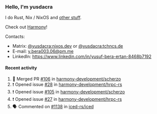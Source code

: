 ### Hello, I'm yusdacra

I do Rust, Nix / NixOS and [other stuff](https://yusdacra.gitlab.io/about).

Check out [Harmony](https://github.com/harmony-development)!

Contacts:
- Matrix: [@yusdacra:nixos.dev](https://matrix.to/#/@yusdacra:nixos.dev) or [@yusdacra:tchncs.de](https://matrix.to/#/@yusdacra:tchncs.de)
- E-mail: y.bera003.06@pm.me
- LinkedIn: https://www.linkedin.com/in/yusuf-bera-ertan-8468b7192

#### Recent activity

<!--START_SECTION:activity-->
1. 🎉 Merged PR [#106](https://github.com/harmony-development/scherzo/pull/106) in [harmony-development/scherzo](https://github.com/harmony-development/scherzo)
2. ❗️ Opened issue [#28](https://github.com/harmony-development/hrpc-rs/issues/28) in [harmony-development/hrpc-rs](https://github.com/harmony-development/hrpc-rs)
3. ❗️ Opened issue [#105](https://github.com/harmony-development/scherzo/issues/105) in [harmony-development/scherzo](https://github.com/harmony-development/scherzo)
4. ❗️ Opened issue [#27](https://github.com/harmony-development/hrpc-rs/issues/27) in [harmony-development/hrpc-rs](https://github.com/harmony-development/hrpc-rs)
5. 🗣 Commented on [#1138](https://github.com/iced-rs/iced/issues/1138) in [iced-rs/iced](https://github.com/iced-rs/iced)
<!--END_SECTION:activity-->
